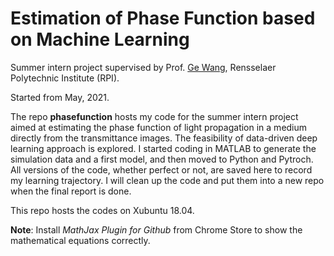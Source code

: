 # Estimation of Phase Function based on Machine Learning

Summer intern project supervised by Prof. [Ge Wang](https://biotech.rpi.edu/centers/bic/people/faculty/ge-wang), Rensselaer Polytechnic Institute (RPI).

Started from May, 2021.

The repo **phasefunction** hosts my code for the summer intern project aimed at estimating the phase function of light propagation in a medium directly from the transmittance images. The feasibility of data-driven deep learning approach is explored. I started coding in MATLAB to generate the simulation data and a first model, and then moved to Python and Pytroch. All versions of the code, whether perfect or not, are saved here to record my learning trajectory. I will clean up the code and put them into a new repo when the final report is done.
 
This repo hosts the codes on Xubuntu 18.04.

**Note**: Install _MathJax Plugin for Github_ from Chrome Store to show the mathematical equations correctly.

